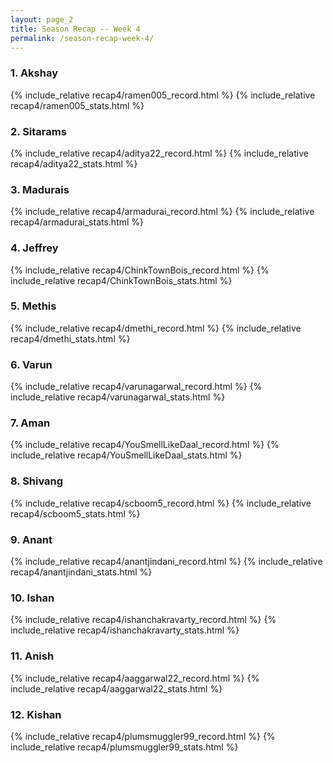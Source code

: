 ```yaml
---
layout: page_2
title: Season Recap -- Week 4
permalink: /season-recap-week-4/
---
```


### 1. Akshay

{% include_relative recap4/ramen005_record.html %}
{% include_relative recap4/ramen005_stats.html %}

### 2. Sitarams

{% include_relative recap4/aditya22_record.html %}
{% include_relative recap4/aditya22_stats.html %}

### 3. Madurais

{% include_relative recap4/armadurai_record.html %}
{% include_relative recap4/armadurai_stats.html %}

### 4. Jeffrey

{% include_relative recap4/ChinkTownBois_record.html %}
{% include_relative recap4/ChinkTownBois_stats.html %}

### 5. Methis

{% include_relative recap4/dmethi_record.html %}
{% include_relative recap4/dmethi_stats.html %}

### 6. Varun

{% include_relative recap4/varunagarwal_record.html %}
{% include_relative recap4/varunagarwal_stats.html %}

### 7. Aman

{% include_relative recap4/YouSmellLikeDaal_record.html %}
{% include_relative recap4/YouSmellLikeDaal_stats.html %}

### 8. Shivang

{% include_relative recap4/scboom5_record.html %}
{% include_relative recap4/scboom5_stats.html %}

### 9. Anant

{% include_relative recap4/anantjindani_record.html %}
{% include_relative recap4/anantjindani_stats.html %}

### 10. Ishan

{% include_relative recap4/ishanchakravarty_record.html %}
{% include_relative recap4/ishanchakravarty_stats.html %}

### 11. Anish

{% include_relative recap4/aaggarwal22_record.html %}
{% include_relative recap4/aaggarwal22_stats.html %}

### 12. Kishan

{% include_relative recap4/plumsmuggler99_record.html %}
{% include_relative recap4/plumsmuggler99_stats.html %}



